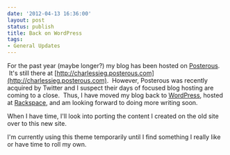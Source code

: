 ```yaml
---
date: '2012-04-13 16:36:00'
layout: post
status: publish
title: Back on WordPress
tags:
- General Updates
---
```


For the past year (maybe longer?) my blog has been hosted on [Posterous](http://www.posterous.com).  It's still there at [http://charlessieg.posterous.com](http://charlessieg.posterous.com).  However, Posterous was recently acquired by Twitter and I suspect their days of focused blog hosting are coming to a close.  Thus, I have moved my blog back to [WordPress](http://www.wordpress.org), hosted at [Rackspace](http://www.rackspace.com), and am looking forward to doing more writing soon.

When I have time, I'll look into porting the content I created on the old site over to this new site.

I'm currently using this theme temporarily until I find something I really like or have time to roll my own.
